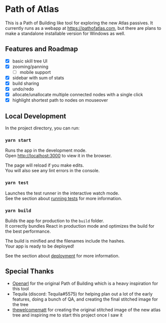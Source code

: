 # Path of Atlas

This is a Path of Building like tool for exploring the new Atlas passives. It currently runs as a webapp at https://pathofatlas.com, but there are plans to make a standalone installable version for Windows as well.

## Features and Roadmap

- [x] basic skill tree UI
- [x] zooming/panning
  - [ ] mobile support
- [x] sidebar with sum of stats
- [x] build sharing
- [x] undo/redo
- [x] allocate/unallocate multiple connected nodes with a single click
- [x] highlight shortest path to nodes on mouseover

## Local Development

In the project directory, you can run:

### `yarn start`

Runs the app in the development mode.\
Open [http://localhost:3000](http://localhost:3000) to view it in the browser.

The page will reload if you make edits.\
You will also see any lint errors in the console.

### `yarn test`

Launches the test runner in the interactive watch mode.\
See the section about [running tests](https://facebook.github.io/create-react-app/docs/running-tests) for more information.

### `yarn build`

Builds the app for production to the `build` folder.\
It correctly bundles React in production mode and optimizes the build for the best performance.

The build is minified and the filenames include the hashes.\
Your app is ready to be deployed!

See the section about [deployment](https://facebook.github.io/create-react-app/docs/deployment) for more information.

## Special Thanks

- [Openarl](https://github.com/Openarl) for the original Path of Building which is a heavy inspiration for this tool
- Tequila (discord: Tequila#5575) for helping plan out a lot of the early features, doing a bunch of QA, and creating the final stitched image for the tree
- [thewelcomematt](https://old.reddit.com/user/thewelcomematt) for creating the original stitched image of the new atlas tree and inspiring me to start this project once I saw it
